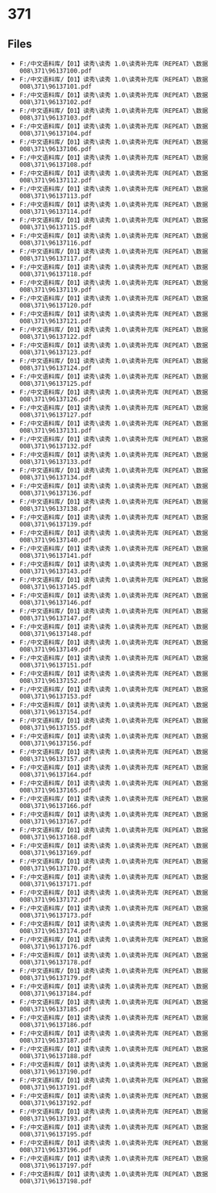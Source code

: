 # 371

## Files

- `F:/中文语料库/【01】读秀\读秀 1.0\读秀补充库（REPEAT）\数据008\371\96137100.pdf`
- `F:/中文语料库/【01】读秀\读秀 1.0\读秀补充库（REPEAT）\数据008\371\96137101.pdf`
- `F:/中文语料库/【01】读秀\读秀 1.0\读秀补充库（REPEAT）\数据008\371\96137102.pdf`
- `F:/中文语料库/【01】读秀\读秀 1.0\读秀补充库（REPEAT）\数据008\371\96137103.pdf`
- `F:/中文语料库/【01】读秀\读秀 1.0\读秀补充库（REPEAT）\数据008\371\96137104.pdf`
- `F:/中文语料库/【01】读秀\读秀 1.0\读秀补充库（REPEAT）\数据008\371\96137106.pdf`
- `F:/中文语料库/【01】读秀\读秀 1.0\读秀补充库（REPEAT）\数据008\371\96137108.pdf`
- `F:/中文语料库/【01】读秀\读秀 1.0\读秀补充库（REPEAT）\数据008\371\96137112.pdf`
- `F:/中文语料库/【01】读秀\读秀 1.0\读秀补充库（REPEAT）\数据008\371\96137113.pdf`
- `F:/中文语料库/【01】读秀\读秀 1.0\读秀补充库（REPEAT）\数据008\371\96137114.pdf`
- `F:/中文语料库/【01】读秀\读秀 1.0\读秀补充库（REPEAT）\数据008\371\96137115.pdf`
- `F:/中文语料库/【01】读秀\读秀 1.0\读秀补充库（REPEAT）\数据008\371\96137116.pdf`
- `F:/中文语料库/【01】读秀\读秀 1.0\读秀补充库（REPEAT）\数据008\371\96137117.pdf`
- `F:/中文语料库/【01】读秀\读秀 1.0\读秀补充库（REPEAT）\数据008\371\96137118.pdf`
- `F:/中文语料库/【01】读秀\读秀 1.0\读秀补充库（REPEAT）\数据008\371\96137119.pdf`
- `F:/中文语料库/【01】读秀\读秀 1.0\读秀补充库（REPEAT）\数据008\371\96137120.pdf`
- `F:/中文语料库/【01】读秀\读秀 1.0\读秀补充库（REPEAT）\数据008\371\96137121.pdf`
- `F:/中文语料库/【01】读秀\读秀 1.0\读秀补充库（REPEAT）\数据008\371\96137122.pdf`
- `F:/中文语料库/【01】读秀\读秀 1.0\读秀补充库（REPEAT）\数据008\371\96137123.pdf`
- `F:/中文语料库/【01】读秀\读秀 1.0\读秀补充库（REPEAT）\数据008\371\96137124.pdf`
- `F:/中文语料库/【01】读秀\读秀 1.0\读秀补充库（REPEAT）\数据008\371\96137125.pdf`
- `F:/中文语料库/【01】读秀\读秀 1.0\读秀补充库（REPEAT）\数据008\371\96137126.pdf`
- `F:/中文语料库/【01】读秀\读秀 1.0\读秀补充库（REPEAT）\数据008\371\96137127.pdf`
- `F:/中文语料库/【01】读秀\读秀 1.0\读秀补充库（REPEAT）\数据008\371\96137131.pdf`
- `F:/中文语料库/【01】读秀\读秀 1.0\读秀补充库（REPEAT）\数据008\371\96137132.pdf`
- `F:/中文语料库/【01】读秀\读秀 1.0\读秀补充库（REPEAT）\数据008\371\96137133.pdf`
- `F:/中文语料库/【01】读秀\读秀 1.0\读秀补充库（REPEAT）\数据008\371\96137134.pdf`
- `F:/中文语料库/【01】读秀\读秀 1.0\读秀补充库（REPEAT）\数据008\371\96137136.pdf`
- `F:/中文语料库/【01】读秀\读秀 1.0\读秀补充库（REPEAT）\数据008\371\96137138.pdf`
- `F:/中文语料库/【01】读秀\读秀 1.0\读秀补充库（REPEAT）\数据008\371\96137139.pdf`
- `F:/中文语料库/【01】读秀\读秀 1.0\读秀补充库（REPEAT）\数据008\371\96137140.pdf`
- `F:/中文语料库/【01】读秀\读秀 1.0\读秀补充库（REPEAT）\数据008\371\96137141.pdf`
- `F:/中文语料库/【01】读秀\读秀 1.0\读秀补充库（REPEAT）\数据008\371\96137143.pdf`
- `F:/中文语料库/【01】读秀\读秀 1.0\读秀补充库（REPEAT）\数据008\371\96137145.pdf`
- `F:/中文语料库/【01】读秀\读秀 1.0\读秀补充库（REPEAT）\数据008\371\96137146.pdf`
- `F:/中文语料库/【01】读秀\读秀 1.0\读秀补充库（REPEAT）\数据008\371\96137147.pdf`
- `F:/中文语料库/【01】读秀\读秀 1.0\读秀补充库（REPEAT）\数据008\371\96137148.pdf`
- `F:/中文语料库/【01】读秀\读秀 1.0\读秀补充库（REPEAT）\数据008\371\96137149.pdf`
- `F:/中文语料库/【01】读秀\读秀 1.0\读秀补充库（REPEAT）\数据008\371\96137151.pdf`
- `F:/中文语料库/【01】读秀\读秀 1.0\读秀补充库（REPEAT）\数据008\371\96137152.pdf`
- `F:/中文语料库/【01】读秀\读秀 1.0\读秀补充库（REPEAT）\数据008\371\96137153.pdf`
- `F:/中文语料库/【01】读秀\读秀 1.0\读秀补充库（REPEAT）\数据008\371\96137154.pdf`
- `F:/中文语料库/【01】读秀\读秀 1.0\读秀补充库（REPEAT）\数据008\371\96137155.pdf`
- `F:/中文语料库/【01】读秀\读秀 1.0\读秀补充库（REPEAT）\数据008\371\96137156.pdf`
- `F:/中文语料库/【01】读秀\读秀 1.0\读秀补充库（REPEAT）\数据008\371\96137157.pdf`
- `F:/中文语料库/【01】读秀\读秀 1.0\读秀补充库（REPEAT）\数据008\371\96137164.pdf`
- `F:/中文语料库/【01】读秀\读秀 1.0\读秀补充库（REPEAT）\数据008\371\96137165.pdf`
- `F:/中文语料库/【01】读秀\读秀 1.0\读秀补充库（REPEAT）\数据008\371\96137166.pdf`
- `F:/中文语料库/【01】读秀\读秀 1.0\读秀补充库（REPEAT）\数据008\371\96137167.pdf`
- `F:/中文语料库/【01】读秀\读秀 1.0\读秀补充库（REPEAT）\数据008\371\96137168.pdf`
- `F:/中文语料库/【01】读秀\读秀 1.0\读秀补充库（REPEAT）\数据008\371\96137169.pdf`
- `F:/中文语料库/【01】读秀\读秀 1.0\读秀补充库（REPEAT）\数据008\371\96137170.pdf`
- `F:/中文语料库/【01】读秀\读秀 1.0\读秀补充库（REPEAT）\数据008\371\96137171.pdf`
- `F:/中文语料库/【01】读秀\读秀 1.0\读秀补充库（REPEAT）\数据008\371\96137172.pdf`
- `F:/中文语料库/【01】读秀\读秀 1.0\读秀补充库（REPEAT）\数据008\371\96137173.pdf`
- `F:/中文语料库/【01】读秀\读秀 1.0\读秀补充库（REPEAT）\数据008\371\96137174.pdf`
- `F:/中文语料库/【01】读秀\读秀 1.0\读秀补充库（REPEAT）\数据008\371\96137176.pdf`
- `F:/中文语料库/【01】读秀\读秀 1.0\读秀补充库（REPEAT）\数据008\371\96137178.pdf`
- `F:/中文语料库/【01】读秀\读秀 1.0\读秀补充库（REPEAT）\数据008\371\96137179.pdf`
- `F:/中文语料库/【01】读秀\读秀 1.0\读秀补充库（REPEAT）\数据008\371\96137184.pdf`
- `F:/中文语料库/【01】读秀\读秀 1.0\读秀补充库（REPEAT）\数据008\371\96137185.pdf`
- `F:/中文语料库/【01】读秀\读秀 1.0\读秀补充库（REPEAT）\数据008\371\96137186.pdf`
- `F:/中文语料库/【01】读秀\读秀 1.0\读秀补充库（REPEAT）\数据008\371\96137187.pdf`
- `F:/中文语料库/【01】读秀\读秀 1.0\读秀补充库（REPEAT）\数据008\371\96137188.pdf`
- `F:/中文语料库/【01】读秀\读秀 1.0\读秀补充库（REPEAT）\数据008\371\96137190.pdf`
- `F:/中文语料库/【01】读秀\读秀 1.0\读秀补充库（REPEAT）\数据008\371\96137191.pdf`
- `F:/中文语料库/【01】读秀\读秀 1.0\读秀补充库（REPEAT）\数据008\371\96137192.pdf`
- `F:/中文语料库/【01】读秀\读秀 1.0\读秀补充库（REPEAT）\数据008\371\96137193.pdf`
- `F:/中文语料库/【01】读秀\读秀 1.0\读秀补充库（REPEAT）\数据008\371\96137195.pdf`
- `F:/中文语料库/【01】读秀\读秀 1.0\读秀补充库（REPEAT）\数据008\371\96137196.pdf`
- `F:/中文语料库/【01】读秀\读秀 1.0\读秀补充库（REPEAT）\数据008\371\96137197.pdf`
- `F:/中文语料库/【01】读秀\读秀 1.0\读秀补充库（REPEAT）\数据008\371\96137198.pdf`
